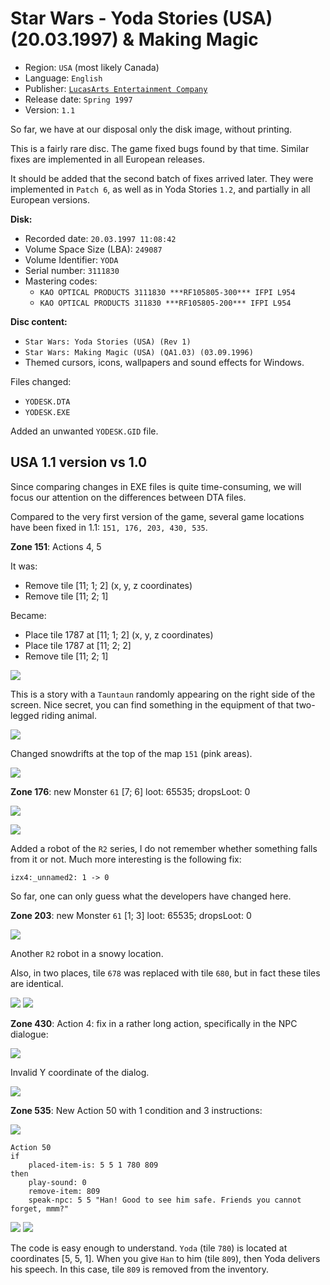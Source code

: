 Star Wars - Yoda Stories (USA) (20.03.1997) & Making Magic
==========================================================

* Region: `USA` (most likely Canada)
* Language: `English`
* Publisher: [`LucasArts Entertainment Company`](https://web.archive.org/web/19980214042448/http://www.lucasarts.com/org_index.html)
* Release date: `Spring 1997`
* Version: `1.1`

So far, we have at our disposal only the disk image, without printing.

This is a fairly rare disc. The game fixed bugs found by that time.
Similar fixes are implemented in all European releases.

It should be added that the second batch of fixes arrived later.
They were implemented in `Patch 6`, as well as in Yoda Stories `1.2`,
and partially in all European versions.

**Disk:**

* Recorded date: `20.03.1997 11:08:42`
* Volume Space Size (LBA): `249087`
* Volume Identifier: `YODA`
* Serial number: `3111830`
* Mastering codes:
   * `KAO OPTICAL PRODUCTS 3111830 ***RF105805-300*** IFPI L954`
   * `KAO OPTICAL PRODUCTS 311830 ***RF105805-200*** IFPI L954`

**Disc content:**

* `Star Wars: Yoda Stories (USA) (Rev 1)`
* `Star Wars: Making Magic (USA) (QA1.03) (03.09.1996)`
* Themed cursors, icons, wallpapers and sound effects for Windows.

Files changed:

* `YODESK.DTA`
* `YODESK.EXE`

Added an unwanted `YODESK.GID` file.


USA 1.1 version vs 1.0
----------------------

Since comparing changes in EXE files is quite time-consuming, we will focus our attention on the differences between DTA files.

Compared to the very first version of the game, several game locations have been fixed in 1.1: `151, 176, 203, 430, 535`.

**Zone 151**: Actions 4, 5

It was:

* Remove tile [11; 1; 2] (x, y, z coordinates)
* Remove tile [11; 2; 1]

Became:

* Place tile 1787 at [11; 1; 2] (x, y, z coordinates)
* Place tile 1787 at [11; 2; 2]
* Remove tile [11; 2; 1]

![](images/tiles/tauntaun.png)

This is a story with a `Tauntaun` randomly appearing on the right side of the screen.
Nice secret, you can find something in the equipment of that two-legged riding animal.

![](images/code/z151-a4-5.png)

Changed snowdrifts at the top of the map `151` (pink areas).

![](images/zones/z151-diff.png)

**Zone 176**: new Monster `61` [7; 6] loot: 65535; dropsLoot: 0

![](images/tiles/1775.png)

![](images/zones/z176.png)

Added a robot of the `R2` series, I do not remember whether something falls from it or not.
Much more interesting is the following fix:

`izx4:_unnamed2: 1 -> 0`

So far, one can only guess what the developers have changed here.

**Zone 203**: new Monster `61` [1; 3] loot: 65535; dropsLoot: 0

![](images/zones/z203.png)

Another `R2` robot in a snowy location.

Also, in two places, tile `678` was replaced with tile `680`, but in fact these tiles are identical.

![](images/tiles/0678.png) ![](images/tiles/0680.png)

**Zone 430**: Action 4: fix in a rather long action, specifically in the NPC dialogue:

![](images/zones/z430.png)

Invalid Y coordinate of the dialog.

![](images/code/z430-a4.png)

**Zone 535**: New Action 50 with 1 condition and 3 instructions:

![](images/zones/z535.png)

```
Action 50
if
    placed-item-is: 5 5 1 780 809
then
    play-sound: 0
    remove-item: 809
    speak-npc: 5 5 "Han! Good to see him safe. Friends you cannot forget, mmm?"
```

![](images/tiles/0780.png) ![](images/tiles/0809.png)

The code is easy enough to understand. `Yoda` (tile `780`) is located at coordinates [5, 5, 1].
When you give `Han` to him (tile `809`), then Yoda delivers his speech.
In this case, tile `809` is removed from the inventory.
